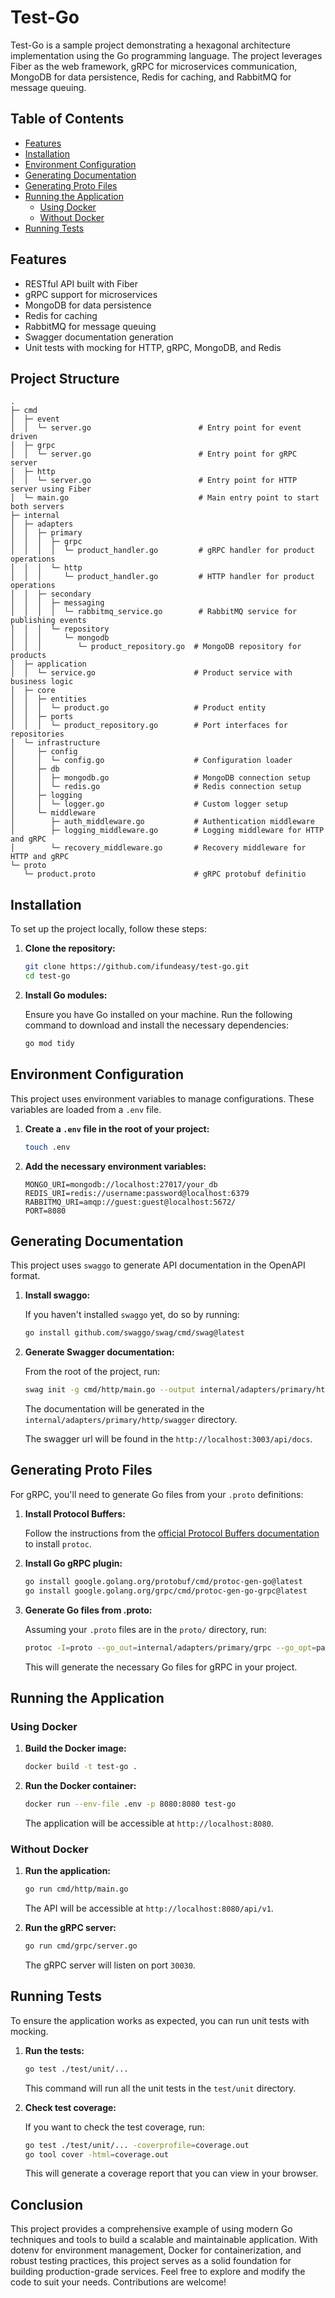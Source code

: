 # Test-Go

Test-Go is a sample project demonstrating a hexagonal architecture implementation using the Go programming language. The project leverages Fiber as the web framework, gRPC for microservices communication, MongoDB for data persistence, Redis for caching, and RabbitMQ for message queuing.

## Table of Contents

- [Features](#features)
- [Installation](#installation)
- [Environment Configuration](#environment-configuration)
- [Generating Documentation](#generating-documentation)
- [Generating Proto Files](#generating-proto-files)
- [Running the Application](#running-the-application)
  - [Using Docker](#using-docker)
  - [Without Docker](#without-docker)
- [Running Tests](#running-tests)

## Features

- RESTful API built with Fiber
- gRPC support for microservices
- MongoDB for data persistence
- Redis for caching
- RabbitMQ for message queuing
- Swagger documentation generation
- Unit tests with mocking for HTTP, gRPC, MongoDB, and Redis

## Project Structure

```plaintext
.
├─ cmd
│  ├─ event
│  │  └─ server.go                        # Entry point for event driven
│  ├─ grpc
│  │  └─ server.go                        # Entry point for gRPC server
│  ├─ http
│  │  └─ server.go                        # Entry point for HTTP server using Fiber
│  └─ main.go                             # Main entry point to start both servers
├─ internal
│  ├─ adapters
│  │  ├─ primary
│  │  │  ├─ grpc
│  │  │  │  └─ product_handler.go         # gRPC handler for product operations
│  │  │  └─ http
│  │  │     └─ product_handler.go         # HTTP handler for product operations
│  │  ├─ secondary
│  │  │  ├─ messaging
│  │  │  │  └─ rabbitmq_service.go        # RabbitMQ service for publishing events
│  │  │  └─ repository
│  │  │     └─ mongodb
│  │  │        └─ product_repository.go  # MongoDB repository for products
│  ├─ application
│  │  └─ service.go                      # Product service with business logic
│  ├─ core
│  │  ├─ entities
│  │  │  └─ product.go                   # Product entity
│  │  ├─ ports
│  │  │  └─ product_repository.go        # Port interfaces for repositories
│  └─ infrastructure
│     ├─ config
│     │  └─ config.go                    # Configuration loader
│     ├─ db
│     │  ├─ mongodb.go                   # MongoDB connection setup
│     │  └─ redis.go                     # Redis connection setup
│     ├─ logging
│     │  └─ logger.go                    # Custom logger setup
│     └─ middleware
│        ├─ auth_middleware.go           # Authentication middleware
│        ├─ logging_middleware.go        # Logging middleware for HTTP and gRPC
│        └─ recovery_middleware.go       # Recovery middleware for HTTP and gRPC
└─ proto
   └─ product.proto                      # gRPC protobuf definitio
```

## Installation

To set up the project locally, follow these steps:

1. **Clone the repository:**

    ```bash
    git clone https://github.com/ifundeasy/test-go.git
    cd test-go
    ```

2. **Install Go modules:**

    Ensure you have Go installed on your machine. Run the following command to download and install the necessary dependencies:

    ```bash
    go mod tidy
    ```

## Environment Configuration

This project uses environment variables to manage configurations. These variables are loaded from a `.env` file.

1. **Create a `.env` file in the root of your project:**

    ```bash
    touch .env
    ```

2. **Add the necessary environment variables:**

    ```plaintext
    MONGO_URI=mongodb://localhost:27017/your_db
    REDIS_URI=redis://username:password@localhost:6379
    RABBITMQ_URI=amqp://guest:guest@localhost:5672/
    PORT=8080
    ```

## Generating Documentation

This project uses `swaggo` to generate API documentation in the OpenAPI format.

1. **Install swaggo:**

    If you haven't installed `swaggo` yet, do so by running:

    ```bash
    go install github.com/swaggo/swag/cmd/swag@latest
    ```

2. **Generate Swagger documentation:**

    From the root of the project, run:

    ```bash
    swag init -g cmd/http/main.go --output internal/adapters/primary/http/swagger
    ```

    The documentation will be generated in the `internal/adapters/primary/http/swagger` directory.

    The swagger url will be found in the `http://localhost:3003/api/docs`.

## Generating Proto Files

For gRPC, you'll need to generate Go files from your `.proto` definitions:

1. **Install Protocol Buffers:**

    Follow the instructions from the [official Protocol Buffers documentation](https://grpc.io/docs/protoc-installation/) to install `protoc`.

2. **Install Go gRPC plugin:**

    ```bash
    go install google.golang.org/protobuf/cmd/protoc-gen-go@latest
    go install google.golang.org/grpc/cmd/protoc-gen-go-grpc@latest
    ```

3. **Generate Go files from .proto:**

    Assuming your `.proto` files are in the `proto/` directory, run:

    ```bash
   protoc -I=proto --go_out=internal/adapters/primary/grpc --go_opt=paths=source_relative --go-grpc_out=internal/adapters/primary/grpc --go-grpc_opt=paths=source_relative proto/*.proto
    ```

    This will generate the necessary Go files for gRPC in your project.

## Running the Application

### Using Docker

1. **Build the Docker image:**

    ```bash
    docker build -t test-go .
    ```

2. **Run the Docker container:**

    ```bash
    docker run --env-file .env -p 8080:8080 test-go
    ```

    The application will be accessible at `http://localhost:8080`.

### Without Docker

1. **Run the application:**

    ```bash
    go run cmd/http/main.go
    ```

    The API will be accessible at `http://localhost:8080/api/v1`.

2. **Run the gRPC server:**

    ```bash
    go run cmd/grpc/server.go
    ```

    The gRPC server will listen on port `30030`.

## Running Tests

To ensure the application works as expected, you can run unit tests with mocking.

1. **Run the tests:**

    ```bash
    go test ./test/unit/...
    ```

    This command will run all the unit tests in the `test/unit` directory.

2. **Check test coverage:**

    If you want to check the test coverage, run:

    ```bash
    go test ./test/unit/... -coverprofile=coverage.out
    go tool cover -html=coverage.out
    ```

    This will generate a coverage report that you can view in your browser.

## Conclusion

This project provides a comprehensive example of using modern Go techniques and tools to build a scalable and maintainable application. With dotenv for environment management, Docker for containerization, and robust testing practices, this project serves as a solid foundation for building production-grade services. Feel free to explore and modify the code to suit your needs. Contributions are welcome!
